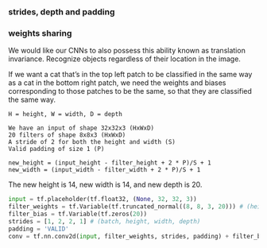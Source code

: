### strides, depth and padding

### weights sharing
 We would like our CNNs to also possess this ability known as translation invariance. 
 Recognize objects regardless of their location in the image.
 
 If we want a cat that’s in the top left patch to be classified in the same way as a cat in the bottom right patch, 
 we need the weights and biases corresponding to those patches to be the same, so that they are classified the same way.
 
```
H = height, W = width, D = depth

We have an input of shape 32x32x3 (HxWxD)
20 filters of shape 8x8x3 (HxWxD)
A stride of 2 for both the height and width (S)
Valid padding of size 1 (P)
```

```
new_height = (input_height - filter_height + 2 * P)/S + 1
new_width = (input_width - filter_width + 2 * P)/S + 1
```
The new height is 14, new width is 14, and new depth is 20.
```python
input = tf.placeholder(tf.float32, (None, 32, 32, 3))
filter_weights = tf.Variable(tf.truncated_normal((8, 8, 3, 20))) # (height, width, input_depth, output_depth)
filter_bias = tf.Variable(tf.zeros(20))
strides = [1, 2, 2, 1] # (batch, height, width, depth)
padding = 'VALID'
conv = tf.nn.conv2d(input, filter_weights, strides, padding) + filter_bias
```

